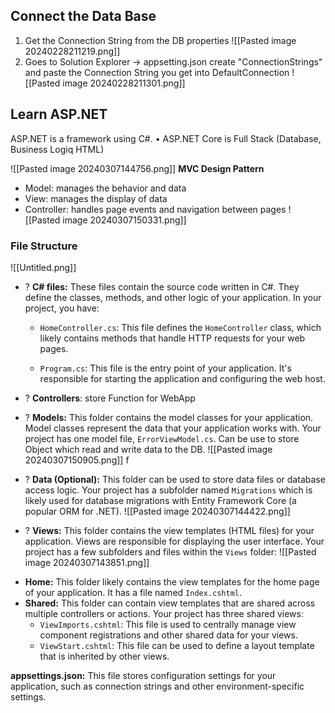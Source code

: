 ## Connect the Data Base
1) Get the Connection String from the DB properties
	![[Pasted image 20240228211219.png]]
2) Goes to Solution Explorer -> appsetting.json
	create "ConnectionStrings" and paste the Connection String you get into DefaultConnection 
	![[Pasted image 20240228211301.png]]


## Learn ASP.NET
ASP.NET is a framework using C#.
• ASP.NET Core is Full Stack
(Database, Business Logiq HTML)

![[Pasted image 20240307144756.png]]
**MVC Design Pattern**
+ Model: manages the behavior and data
+ View: manages the display of data
+ Controller: handles page events and navigation between pages
![[Pasted image 20240307150331.png]]



### File Structure
![[Untitled.png]]

+ ? **C# files:** These files contain the source code written in C#. They define the classes, methods, and other logic of your application. In your project, you have:
	- `HomeController.cs`: This file defines the `HomeController` class, which likely contains methods that handle HTTP requests for your web pages.
		
	- `Program.cs`: This file is the entry point of your application. It's responsible for starting the application and configuring the web host.

+ ? **Controllers**: store Function for WebApp


+ ? **Models:** This folder contains the model classes for your application. Model classes represent the data that your application works with. Your project has one model file, `ErrorViewModel.cs`.
	Can be use to store Object which read and write data to the DB. 
![[Pasted image 20240307150905.png]]
f

+ ? **Data (Optional):** This folder can be used to store data files or database access logic. Your project has a subfolder named `Migrations` which is likely used for database migrations with Entity Framework Core (a popular ORM for .NET).
![[Pasted image 20240307144422.png]]


+ ? **Views:** This folder contains the view templates (HTML files) for your application. Views are responsible for displaying the user interface. Your project has a few subfolders and files within the `Views` folder:
	![[Pasted image 20240307143851.png]]
	
- **Home:** This folder likely contains the view templates for the home page of your application. It has a file named `Index.cshtml`.
- **Shared:** This folder can contain view templates that are shared across multiple controllers or actions. Your project has three shared views:
    - `ViewImports.cshtml`: This file is used to centrally manage view component registrations and other shared data for your views.
    - `ViewStart.cshtml`: This file can be used to define a layout template that is inherited by other views.


**appsettings.json:** This file stores configuration settings for your application, such as connection strings and other environment-specific settings.


